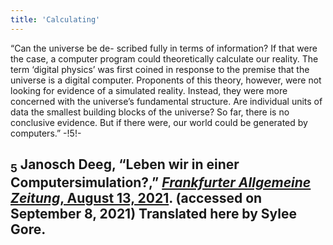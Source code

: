 ```yaml
---
title: 'Calculating'
---
```


“Can the universe be de- scribed fully in terms of information? If that were the case, a computer program could theoretically calculate our reality. The term ‘digital physics’ was first coined in response to the premise that the universe is a digital computer. Proponents of this theory, however, were not looking for evidence of a simulated reality. Instead, they were more concerned with the universe’s fundamental structure. Are individual units of data the smallest building blocks of the universe? So far, there is no conclusive evidence. But if there were, our world could be generated by computers.” -!5!-

## <sub class="subscript">**5**</sub> Janosch Deeg, “Leben wir in einer Computersimulation?,” [_Frankfurter Allgemeine Zeitung_, August 13, 2021](https://www.faz.net/-ijr-aemc2). (accessed on September 8, 2021) Translated here by Sylee Gore.

